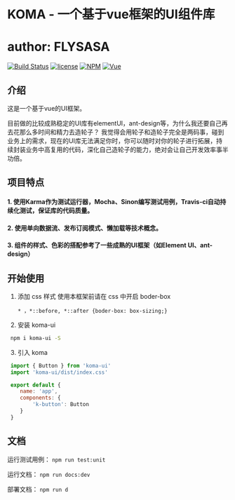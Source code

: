 # KOMA - 一个基于vue框架的UI组件库
# author: FLYSASA

[![Build Status](https://travis-ci.org/FLYSASA/KOMA-UI.svg?branch=master)](https://travis-ci.org/github/FLYSASA/KOMA-UI) 
[![license](https://img.shields.io/github/license/FLYSASA/KOMA-UI?color=blue)](https://github.com/FLYSASA/KOMA-UI/blob/master/LICENSE)
[![NPM](https://img.shields.io/npm/v/koma-ui)](https://www.npmjs.com/package/koma-ui)
[![Vue](https://img.shields.io/npm/v/vue?label=vue)](https://www.npmjs.com/package/vue/v/2.6.11)

## 介绍
这是一个基于vue的UI框架。

目前做的比较成熟稳定的UI库有elementUI，ant-design等，为什么我还要自己再去花那么多时间和精力去造轮子？
我觉得会用轮子和造轮子完全是两码事，碰到业务上的需求，现在的UI库无法满足你时，你可以随时对你的轮子进行拓展，持续封装业务中高复用的代码，深化自己造轮子的能力，绝对会让自己开发效率事半功倍。

## 项目特点
#### 1. 使用Karma作为测试运行器，Mocha、Sinon编写测试用例，Travis-ci自动持续化测试，保证库的代码质量。
#### 2. 使用单向数据流、发布订阅模式、懒加载等技术概念。
#### 3. 组件的样式、色彩的搭配参考了一些成熟的UI框架（如Element UI、ant-design）


## 开始使用
1. 添加 css 样式
    使用本框架前请在 css 中开启 boder-box
    ```
    * ，*::before, *::after {boder-box: box-sizing;}
    ```

2. 安装 koma-ui
```bash
 npm i koma-ui -S
```

3. 引入 koma
```js
 import { Button } from 'koma-ui'
 import 'koma-ui/dist/index.css'

 export default {
    name: 'app',
    components: {
        'k-button': Button
    }
 }
```


## 文档
运行测试用例：
`npm run test:unit`

运行文档：
`npm run docs:dev`

部署文档：
`npm run d`




